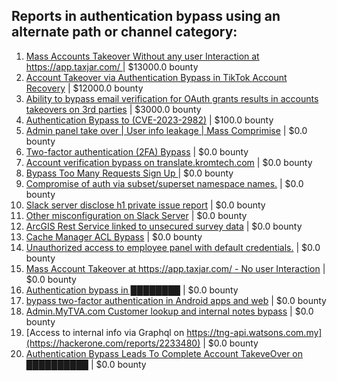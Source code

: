 ## Reports in authentication bypass using an alternate path or channel category:
1. [Mass Accounts Takeover Without any user Interaction  at https://app.taxjar.com/ ](https://hackerone.com/reports/1685970) | $13000.0 bounty
2. [Account Takeover via Authentication Bypass in TikTok Account Recovery](https://hackerone.com/reports/2443228) | $12000.0 bounty
3. [Ability to bypass email verification for OAuth grants results in accounts takeovers on 3rd parties](https://hackerone.com/reports/922456) | $3000.0 bounty
4. [Authentication Bypass to (CVE-2023-2982)](https://hackerone.com/reports/2269989) | $100.0 bounty
5. [Admin panel take over | User info leakage | Mass Comprimise](https://hackerone.com/reports/428757) | $0.0 bounty
6. [Two-factor authentication (2FA) Bypass](https://hackerone.com/reports/708303) | $0.0 bounty
7. [Account verification bypass on translate.kromtech.com](https://hackerone.com/reports/737334) | $0.0 bounty
8. [Bypass Too Many Requests Sign Up ](https://hackerone.com/reports/947349) | $0.0 bounty
9. [Compromise of auth via subset/superset namespace names.](https://hackerone.com/reports/778803) | $0.0 bounty
10. [Slack server disclose h1 private issue report](https://hackerone.com/reports/1035976) | $0.0 bounty
11. [Other misconfiguration on Slack Server](https://hackerone.com/reports/1039325) | $0.0 bounty
12. [ArcGIS Rest Service linked to unsecured survey data](https://hackerone.com/reports/1070344) | $0.0 bounty
13. [Cache Manager ACL Bypass](https://hackerone.com/reports/824203) | $0.0 bounty
14. [Unauthorized access to employee panel with default credentials.](https://hackerone.com/reports/1063298) | $0.0 bounty
15. [Mass Account Takeover at https://app.taxjar.com/ - No user Interaction](https://hackerone.com/reports/1581240) | $0.0 bounty
16. [Authentication bypass in ████████](https://hackerone.com/reports/1747146) | $0.0 bounty
17. [bypass two-factor authentication in Android apps and web](https://hackerone.com/reports/1747978) | $0.0 bounty
18. [Admin.MyTVA.com Customer lookup and internal notes bypass](https://hackerone.com/reports/2043552) | $0.0 bounty
19. [Access to internal info via Graphql on https://tng-api.watsons.com.my](https://hackerone.com/reports/2233480) | $0.0 bounty
20. [Authentication Bypass Leads To  Complete Account TakeveOver on ██████████](https://hackerone.com/reports/1709881) | $0.0 bounty